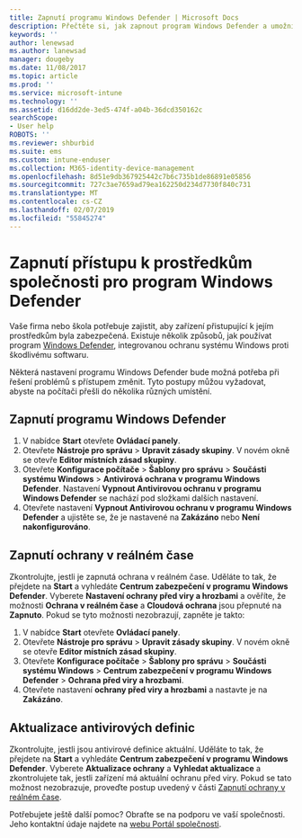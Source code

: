 ```yaml
---
title: Zapnutí programu Windows Defender | Microsoft Docs
description: Přečtěte si, jak zapnout program Windows Defender a umožnit mu tak přístup k prostředkům společnosti.
keywords: ''
author: lenewsad
ms.author: lanewsad
manager: dougeby
ms.date: 11/08/2017
ms.topic: article
ms.prod: ''
ms.service: microsoft-intune
ms.technology: ''
ms.assetid: d16dd2de-3ed5-474f-a04b-36dcd350162c
searchScope:
- User help
ROBOTS: ''
ms.reviewer: shburbid
ms.suite: ems
ms.custom: intune-enduser
ms.collection: M365-identity-device-management
ms.openlocfilehash: 8d51e9db367925442c7b6c735b1de86891e05856
ms.sourcegitcommit: 727c3ae7659ad79ea162250d234d7730f840c731
ms.translationtype: MT
ms.contentlocale: cs-CZ
ms.lasthandoff: 02/07/2019
ms.locfileid: "55845274"
---
```

# <a name="turn-on-windows-defender-to-access-company-resources"></a>Zapnutí přístupu k prostředkům společnosti pro program Windows Defender

Vaše firma nebo škola potřebuje zajistit, aby zařízení přistupující k jejím prostředkům byla zabezpečená. Existuje několik způsobů, jak používat program [Windows Defender](https://www.microsoft.com/safety/pc-security/windows-defender.aspx), integrovanou ochranu systému Windows proti škodlivému softwaru.

Některá nastavení programu Windows Defender bude možná potřeba při řešení problémů s přístupem změnit. Tyto postupy můžou vyžadovat, abyste na počítači přešli do několika různých umístění.

## <a name="turn-on-windows-defender"></a>Zapnutí programu Windows Defender

1. V nabídce **Start** otevřete **Ovládací panely**.
2. Otevřete **Nástroje pro správu** > **Upravit zásady skupiny**. V novém okně se otevře **Editor místních zásad skupiny**.
3. Otevřete **Konfigurace počítače** > **Šablony pro správu** > **Součásti systému Windows** > **Antivirová ochrana v programu Windows Defender**. Nastavení **Vypnout Antivirovou ochranu v programu Windows Defender** se nachází pod složkami dalších nastavení. 
4. Otevřete nastavení **Vypnout Antivirovou ochranu v programu Windows Defender** a ujistěte se, že je nastavené na **Zakázáno** nebo **Není nakonfigurováno**.

## <a name="turn-on-real-time-protection"></a>Zapnutí ochrany v reálném čase

Zkontrolujte, jestli je zapnutá ochrana v reálném čase. Uděláte to tak, že přejdete na **Start** a vyhledáte **Centrum zabezpečení v programu Windows Defender**. Vyberete **Nastavení ochrany před viry a hrozbami**  a ověříte, že možnosti **Ochrana v reálném čase** a **Cloudová ochrana** jsou přepnuté na **Zapnuto**. Pokud se tyto možnosti nezobrazují, zapněte je takto:

1. V nabídce **Start** otevřete **Ovládací panely**.
2. Otevřete **Nástroje pro správu** > **Upravit zásady skupiny**. V novém okně se otevře **Editor místních zásad skupiny**.
3. Otevřete **Konfigurace počítače** > **Šablony pro správu** > **Součásti systému Windows** > **Centrum zabezpečení v programu Windows Defender** > **Ochrana před viry a hrozbami**.
4. Otevřete nastavení **ochrany před viry a hrozbami** a nastavte je na **Zakázáno**.

## <a name="update-your-antivirus-definitions"></a>Aktualizace antivirových definic

Zkontrolujte, jestli jsou antivirové definice aktuální. Uděláte to tak, že přejdete na **Start** a vyhledáte **Centrum zabezpečení v programu Windows Defender**. Vyberete **Aktualizace ochrany** a **Vyhledat aktualizace** a zkontrolujete tak, jestli zařízení má aktuální ochranu před viry. Pokud se tato možnost nezobrazuje, proveďte postup uvedený v části [Zapnutí ochrany v reálném čase](turn-on-defender-windows.md#turn-on-real-time-protection).

Potřebujete ještě další pomoc? Obraťte se na podporu ve vaší společnosti. Jeho kontaktní údaje najdete na [webu Portál společnosti](https://go.microsoft.com/fwlink/?linkid=2010980).
